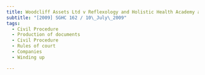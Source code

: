 ```yaml
---
title: Woodcliff Assets Ltd v Reflexology and Holistic Health Academy and Others
subtitle: "[2009] SGHC 162 / 10\_July\_2009"
tags:
  - Civil Procedure
  - Production of documents
  - Civil Procedure
  - Rules of court
  - Companies
  - Winding up

---
```


